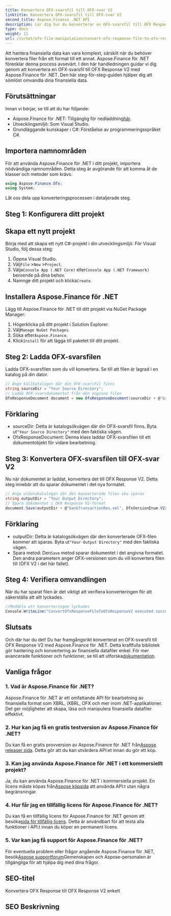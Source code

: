 ```yaml
---
title: Konvertera OFX-svarsfil till OFX-svar V2
linktitle: Konvertera OFX-svarsfil till OFX-svar V2
second_title: Aspose.Finance .NET API
description: Lär dig hur du konverterar en OFX-svarsfil till OFX Response V2 med Aspose.Finance för .NET. Steg-för-steg-guide med detaljerade instruktioner och kodexempel.
type: docs
weight: 11
url: /sv/net/ofx-file-manipulation/convert-ofx-response-file-to-ofx-response-v2/
---
```

Att hantera finansiella data kan vara komplext, särskilt när du behöver konvertera filer från ett format till ett annat. Aspose.Finance för .NET förenklar denna process avsevärt. I den här handledningen guidar vi dig genom att konvertera en OFX-svarsfil till OFX Response V2 med Aspose.Finance för .NET. Den här steg-för-steg-guiden hjälper dig att sömlöst omvandla dina finansiella data.
## Förutsättningar
Innan vi börjar, se till att du har följande:
-  Aspose.Finance för .NET: Tillgänglig för nedladdning[här](https://releases.aspose.com/finance/net/).
- Utvecklingsmiljö: Som Visual Studio.
- Grundläggande kunskaper i C#: Förståelse av programmeringsspråket C#.
## Importera namnområden
För att använda Aspose.Finance för .NET i ditt projekt, importera nödvändiga namnområden. Detta steg är avgörande för att komma åt de klasser och metoder som krävs.
```csharp
using Aspose.Finance.Ofx;
using System;
```
Låt oss dela upp konverteringsprocessen i detaljerade steg.
## Steg 1: Konfigurera ditt projekt
## Skapa ett nytt projekt
Börja med att skapa ett nytt C#-projekt i din utvecklingsmiljö. För Visual Studio, följ dessa steg:
1. Öppna Visual Studio.
2.  Välj`File` >`New` >`Project`.
3.  Välja`Console App (.NET Core)` eller`Console App (.NET Framework)` beroende på dina behov.
4.  Namnge ditt projekt och klicka`Create`.
## Installera Aspose.Finance för .NET
Lägg till Aspose.Finance för .NET till ditt projekt via NuGet Package Manager:
1. Högerklicka på ditt projekt i Solution Explorer.
2.  Välj`Manage NuGet Packages`.
3.  Söka efter`Aspose.Finance`.
4.  Klick`Install` för att lägga till paketet till ditt projekt.
## Steg 2: Ladda OFX-svarsfilen
Ladda OFX-svarsfilen som du vill konvertera. Se till att filen är lagrad i en katalog på din dator.
```csharp
// Ange källkatalogen där din OFX-svarsfil finns
string sourceDir = "Your Source Directory";
// Ladda OFX-svarsdokumentet från den angivna filen
OfxResponseDocument document = new OfxResponseDocument(sourceDir + @"bankTransactionRes.sgml");
```
## Förklaring
-  sourceDir: Detta är katalogsökvägen där din OFX-svarsfil finns. Byta ut`"Your Source Directory"` med den faktiska vägen.
- OfxResponseDocument: Denna klass laddar OFX-svarsfilen till ett dokumentobjekt för vidare bearbetning.
## Steg 3: Konvertera OFX-svarsfilen till OFX-svar V2
Nu när dokumentet är laddat, konvertera det till OFX Response V2. Detta steg innebär att du sparar dokumentet i det nya formatet.
```csharp
// Ange utdatakatalogen där den konverterade filen ska sparas
string outputDir = "Your Output Directory";
// Spara dokumentet i OFX Response V2-format
document.Save(outputDir + @"bankTransactionRes.xml", OfxVersionEnum.V2x);
```
## Förklaring
-  outputDir: Detta är katalogsökvägen där den konverterade OFX-filen kommer att sparas. Byta ut`"Your Output Directory"` med den faktiska vägen.
-  Spara metod: Den`Save` metod sparar dokumentet i det angivna formatet. Den andra parametern anger OFX-versionen som du vill konvertera filen till (OFX V2 i det här fallet).
## Steg 4: Verifiera omvandlingen
När du har sparat filen är det viktigt att verifiera konverteringen för att säkerställa att allt lyckades.
```csharp
//Meddela att konverteringen lyckades
Console.WriteLine("ConvertOfxResponseFileToOfxResponseV2 executed successfully.");
```
## Slutsats
 Och där har du det! Du har framgångsrikt konverterat en OFX-svarsfil till OFX Response V2 med Aspose.Finance för .NET. Detta kraftfulla bibliotek gör hantering och konvertering av finansiella datafiler enkel. För mer avancerade funktioner och funktioner, se till att utforska[dokumentation](https://reference.aspose.com/finance/net/).
## Vanliga frågor
### 1. Vad är Aspose.Finance för .NET?
Aspose.Finance för .NET är ett omfattande API för bearbetning av finansiella format som XBRL, iXBRL, OFX och mer inom .NET-applikationer. Det ger möjligheter att skapa, läsa och manipulera finansiella datafiler effektivt.
### 2. Hur kan jag få en gratis testversion av Aspose.Finance för .NET?
 Du kan få en gratis provversion av Aspose.Finance för .NET från[Aspose releaser sida](https://releases.aspose.com/). Detta gör att du kan utvärdera API:et innan du gör ett köp.
### 3. Kan jag använda Aspose.Finance för .NET i ett kommersiellt projekt?
 Ja, du kan använda Aspose.Finance för .NET i kommersiella projekt. En licens måste köpas från[Aspose köpsida](https://purchase.aspose.com/buy) att använda API:t utan några begränsningar.
### 4. Hur får jag en tillfällig licens för Aspose.Finance för .NET?
 Du kan få en tillfällig licens för Aspose.Finance för .NET genom att besöka[sida för tillfällig licens](https://purchase.aspose.com/temporary-license/). Detta är användbart för att testa alla funktioner i API:t innan du köper en permanent licens.
### 5. Var kan jag få support för Aspose.Finance för .NET?
 För eventuella problem eller frågor angående Aspose.Finance för .NET, besök[Aspose supportforum](https://forum.aspose.com/c/finance/43)Gemenskapen och Aspose-personalen är tillgängliga för att hjälpa dig med dina frågor.
## SEO-titel
Konvertera OFX Response till OFX Response V2 enkelt
## SEO Beskrivning